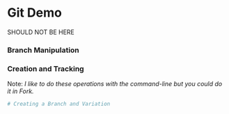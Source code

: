 # Git Demo

SHOULD NOT BE HERE

### Branch Manipulation

### Creation and Tracking

Note: *I like to do these operations with the command-line but you could do it in Fork.*

```bash
# Creating a Branch and Variation
